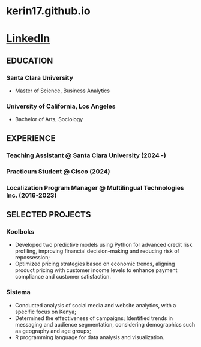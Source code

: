 # kerin17.github.io
# [LinkedIn](https://www.linkedin.com/in/kerin-w-67445690/)

## EDUCATION
### Santa Clara University  
- Master of Science, Business Analytics

### University of California, Los Angeles
- Bachelor of Arts, Sociology

## EXPERIENCE
### Teaching Assistant @ Santa Clara University (2024 -)
### Practicum Student @ Cisco (2024)
### Localization Program Manager @ Multilingual Technologies Inc. (2016-2023)

## SELECTED PROJECTS
### Koolboks
- Developed two predictive models using Python for advanced credit risk profiling, improving
financial decision-making and reducing risk of repossession;
- Optimized pricing strategies based on economic trends, aligning product pricing with customer
income levels to enhance payment compliance and customer satisfaction.

### Sistema
- Conducted analysis of social media and website analytics, with a specific focus on Kenya;
- Determined the effectiveness of campaigns; Identified trends in messaging and audience
segmentation, considering demographics such as geography and age groups;
- R programming language for data analysis and visualization.

